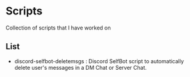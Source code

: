 # Scripts

Collection of scripts that I have worked on

## List

- discord-selfbot-deletemsgs : Discord SelfBot script to automatically delete user's messages in a DM Chat or Server Chat.